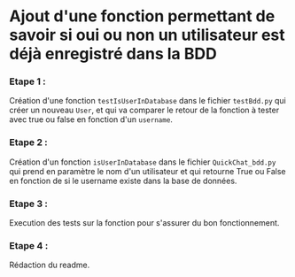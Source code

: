 # Ajout d'une fonction permettant de savoir si oui ou non un utilisateur est déjà enregistré dans la BDD

### Etape 1 :
Création d'une fonction `testIsUserInDatabase` dans le fichier `testBdd.py` qui créer un nouveau `User`, et qui va comparer le retour de la fonction à tester avec true ou false en fonction d'un `username`.

### Etape 2 : 
Création d'un fonction `isUserInDatabase` dans le fichier `QuickChat_bdd.py` qui prend en paramètre le nom d'un utilisateur et qui retourne True ou False en fonction de si le username existe dans la base de données.

### Etape 3 :
Execution des tests sur la fonction pour s'assurer du bon fonctionnement.

### Etape 4 :
Rédaction du readme.